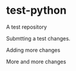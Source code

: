 # test-python
A test repository

Submtting a test changes.

Adding more changes


More and more changes
